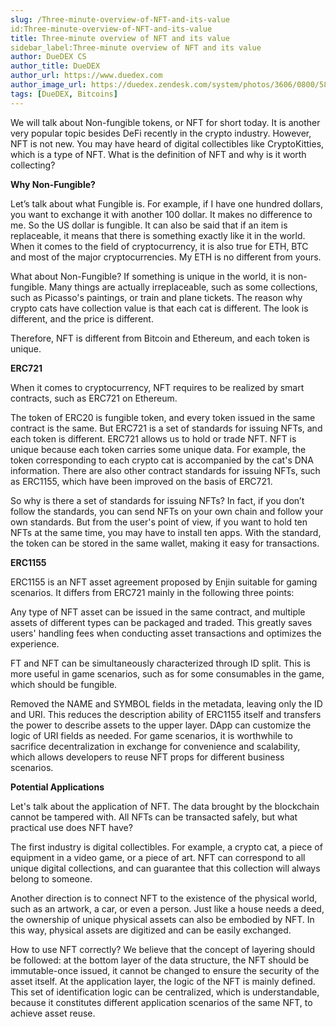 ```yaml
---
slug: /Three-minute-overview-of-NFT-and-its-value
id:Three-minute-overview-of-NFT-and-its-value
title: Three-minute overview of NFT and its value
sidebar_label:Three-minute overview of NFT and its value
author: DueDEX CS
author_title: DueDEX
author_url: https://www.duedex.com
author_image_url: https://duedex.zendesk.com/system/photos/3606/0800/5893/twitter4.png
tags: [DueDEX, Bitcoins]
---
```




We will talk about Non-fungible tokens, or NFT for short today. It is another very popular topic besides DeFi recently in the crypto industry. However, NFT is not new. You may have heard of digital collectibles like CryptoKitties, which is a type of NFT. What is the definition of NFT and why is it worth collecting?
<!--truncate-->
**Why Non-Fungible?**

Let’s talk about what Fungible is. For example, if I have one hundred dollars, you want to exchange it with another 100 dollar. It makes no difference to me. So the US dollar is fungible. It can also be said that if an item is replaceable, it means that there is something exactly like it in the world. When it comes to the field of cryptocurrency, it is also true for ETH, BTC and most of the major cryptocurrencies. My ETH is no different from yours.

What about Non-Fungible? If something is unique in the world, it is non-fungible. Many things are actually irreplaceable, such as some collections, such as Picasso's paintings, or train and plane tickets. The reason why crypto cats have collection value is that each cat is different. The look is different, and the price is different.

Therefore, NFT is different from Bitcoin and Ethereum, and each token is unique.

**ERC721**

When it comes to cryptocurrency, NFT requires to be realized by smart contracts, such as ERC721 on Ethereum.

The token of ERC20 is fungible token, and every token issued in the same contract is the same. But ERC721 is a set of standards for issuing NFTs, and each token is different. ERC721 allows us to hold or trade NFT. NFT is unique because each token carries some unique data. For example, the token corresponding to each crypto cat is accompanied by the cat's DNA information. There are also other contract standards for issuing NFTs, such as ERC1155, which have been improved on the basis of ERC721.

So why is there a set of standards for issuing NFTs? In fact, if you don’t follow the standards, you can send NFTs on your own chain and follow your own standards. But from the user's point of view, if you want to hold ten NFTs at the same time, you may have to install ten apps. With the standard, the token can be stored in the same wallet, making it easy for transactions.

**ERC1155**

ERC1155 is an NFT asset agreement proposed by Enjin suitable for gaming scenarios. It differs from ERC721 mainly in the following three points:

Any type of NFT asset can be issued in the same contract, and multiple assets of different types can be packaged and traded. This greatly saves users' handling fees when conducting asset transactions and optimizes the experience.

FT and NFT can be simultaneously characterized through ID split. This is more useful in game scenarios, such as for some consumables in the game, which should be fungible.

Removed the NAME and SYMBOL fields in the metadata, leaving only the ID and URI. This reduces the description ability of ERC1155 itself and transfers the power to describe assets to the upper layer. DApp can customize the logic of URI fields as needed. For game scenarios, it is worthwhile to sacrifice decentralization in exchange for convenience and scalability, which allows developers to reuse NFT props for different business scenarios.

**Potential Applications**

Let's talk about the application of NFT. The data brought by the blockchain cannot be tampered with. All NFTs can be transacted safely, but what practical use does NFT have?

The first industry is digital collectibles. For example, a crypto cat, a piece of equipment in a video game, or a piece of art. NFT can correspond to all unique digital collections, and can guarantee that this collection will always belong to someone.

Another direction is to connect NFT to the existence of the physical world, such as an artwork, a car, or even a person. Just like a house needs a deed, the ownership of unique physical assets can also be embodied by NFT. In this way, physical assets are digitized and can be easily exchanged.

How to use NFT correctly? We believe that the concept of layering should be followed: at the bottom layer of the data structure, the NFT should be immutable-once issued, it cannot be changed to ensure the security of the asset itself. At the application layer, the logic of the NFT is mainly defined. This set of identification logic can be centralized, which is understandable, because it constitutes different application scenarios of the same NFT, to achieve asset reuse.
